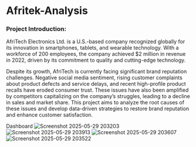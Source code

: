 # Afritek-Analysis

### Project Introduction:

AfriTech Electronics Ltd. is a U.S.-based company recognized globally for its innovation in smartphones, tablets, and wearable technology. With a workforce of 200 employees, the company achieved $2 million in revenue in 2022, driven by its commitment to quality and cutting-edge technology.

Despite its growth, AfriTech is currently facing significant brand reputation challenges. Negative social media sentiment, rising customer complaints about product defects and service delays, and recent high-profile product recalls have eroded consumer trust. These issues have also been amplified by competitors capitalizing on the company’s struggles, leading to a decline in sales and market share. This project aims to analyze the root causes of these issues and develop data-driven strategies to restore brand reputation and enhance customer satisfaction.

Dashboard
![Screenshot 2025-05-29 203203](https://github.com/user-attachments/assets/74165307-f522-43fa-a3bc-88aeab8624b2)
![Screenshot 2025-05-29 203913](https://github.com/user-attachments/assets/9daaf3b9-029c-4ef1-8375-698192c18879)
![Screenshot 2025-05-29 203607](https://github.com/user-attachments/assets/54879c4e-ea00-4522-871b-8a4eef7edc9f)
![Screenshot 2025-05-29 203522](https://github.com/user-attachments/assets/2c651b50-2187-4030-9d02-3331aa9cd771)
